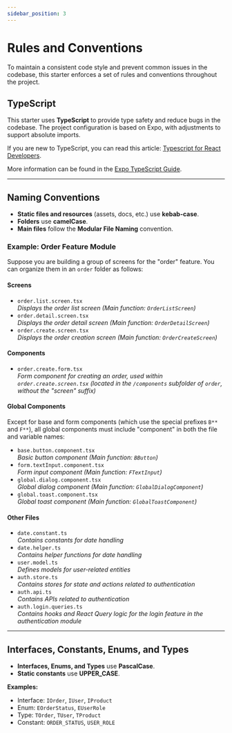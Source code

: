 ```yaml
---
sidebar_position: 3
---
```


# Rules and Conventions

To maintain a consistent code style and prevent common issues in the codebase, this starter enforces a set of rules and conventions throughout the project.

## TypeScript

This starter uses **TypeScript** to provide type safety and reduce bugs in the codebase. The project configuration is based on Expo, with adjustments to support absolute imports.

If you are new to TypeScript, you can read this article: [Typescript for React Developers](https://elazizi.com/posts/how-to-learn-typescript-for-react-developers/).

More information can be found in the [Expo TypeScript Guide](https://docs.expo.io/guides/typescript/).

---

## Naming Conventions

- **Static files and resources** (assets, docs, etc.) use **kebab-case**.
- **Folders** use **camelCase**.
- **Main files** follow the **Modular File Naming** convention.

### Example: Order Feature Module

Suppose you are building a group of screens for the "order" feature. You can organize them in an `order` folder as follows:

#### Screens

- `order.list.screen.tsx`  
  _Displays the order list screen (Main function: `OrderListScreen`)_
- `order.detail.screen.tsx`  
  _Displays the order detail screen (Main function: `OrderDetailScreen`)_
- `order.create.screen.tsx`  
  _Displays the order creation screen (Main function: `OrderCreateScreen`)_

#### Components

- `order.create.form.tsx`  
  _Form component for creating an order, used within `order.create.screen.tsx` (located in the `/components` subfolder of `order`, without the "screen" suffix)_

#### Global Components

Except for base and form components (which use the special prefixes `B**` and `F**`), all global components must include "component" in both the file and variable names:

- `base.button.component.tsx`  
  _Basic button component (Main function: `BButton`)_
- `form.textInput.component.tsx`  
  _Form input component (Main function: `FTextInput`)_
- `global.dialog.component.tsx`  
  _Global dialog component (Main function: `GlobalDialogComponent`)_
- `global.toast.component.tsx`  
  _Global toast component (Main function: `GlobalToastComponent`)_

#### Other Files

- `date.constant.ts`  
  _Contains constants for date handling_
- `date.helper.ts`  
  _Contains helper functions for date handling_
- `user.model.ts`  
  _Defines models for user-related entities_
- `auth.store.ts`  
  _Contains stores for state and actions related to authentication_
- `auth.api.ts`  
  _Contains APIs related to authentication_
- `auth.login.queries.ts`  
  _Contains hooks and React Query logic for the login feature in the authentication module_

---

## Interfaces, Constants, Enums, and Types

- **Interfaces, Enums, and Types** use **PascalCase**.
- **Static constants** use **UPPER_CASE**.

**Examples:**

- Interface: `IOrder`, `IUser`, `IProduct`
- Enum: `EOrderStatus`, `EUserRole`
- Type: `TOrder`, `TUser`, `TProduct`
- Constant: `ORDER_STATUS`, `USER_ROLE`
